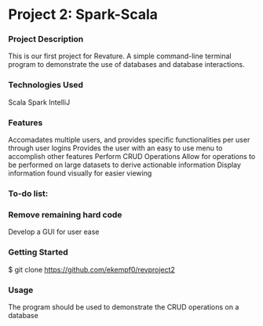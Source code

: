 # Project 2: Spark-Scala 

### Project Description
This is our first project for Revature. A simple command-line terminal program to demonstrate the use of databases and database interactions.

### Technologies Used
Scala
Spark
IntelliJ

### Features
Accomadates multiple users, and provides specific functionalities per user through user logins
Provides the user with an easy to use menu to accomplish other features
Perform CRUD Operations
Allow for operations to be performed on large datasets to derive actionable information
Display information found visually for easier viewing

### To-do list:

### Remove remaining hard code
Develop a GUI for user ease

### Getting Started
$ git clone https://github.com/ekempf0/revproject2

### Usage
The program should be used to demonstrate the CRUD operations on a database
